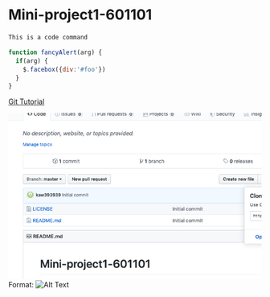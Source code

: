 # Mini-project1-601101

    This is a code command

```javascript
function fancyAlert(arg) {
  if(arg) {
    $.facebox({div:'#foo'})
  }
}
```



[Git Tutorial](/git.md)

![GitHub Logo](/images/gitrepo.png)
Format: ![Alt Text](http://www.github.com)
